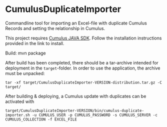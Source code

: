 # CumulusDuplicateImporter
Commandline tool for importing an Excel-file with duplicate Cumulus Records and setting the relationship in Cumulus.

This project requires [Cumulus JAVA SDK](https://sbprojects.statsbiblioteket.dk/display/AIM/Cumulus+Java+SDK).
Follow the installation instructions provided in the link to install.
 
Build: mvn package

After build has been completed, there should be a tar-archive intended for deployment in the `target`-folder.
 In order to use the application, the archive must be unpacked:
```
tar -xf target/CumulusDuplicateImporter-VERSION-distribution.tar.gz -C target/
```
After building & deploying, a Cumulus update with duplicates can be activated with
```
target/CumulusDuplicateImporter-VERSION/bin/cumulus-duplicate-importer.sh -u CUMULUS_USER -p CUMULUS_PASSWORD -s CUMULUS_SERVER -c CUMULUS_COLLECTION -f EXCEL_FILE
```